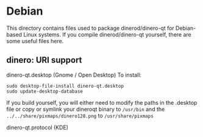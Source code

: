 
Debian
====================
This directory contains files used to package dinerod/dinero-qt
for Debian-based Linux systems. If you compile dinerod/dinero-qt yourself, there are some useful files here.

## dinero: URI support ##


dinero-qt.desktop  (Gnome / Open Desktop)
To install:

	sudo desktop-file-install dinero-qt.desktop
	sudo update-desktop-database

If you build yourself, you will either need to modify the paths in
the .desktop file or copy or symlink your dineroqt binary to `/usr/bin`
and the `../../share/pixmaps/dinero128.png` to `/usr/share/pixmaps`

dinero-qt.protocol (KDE)

